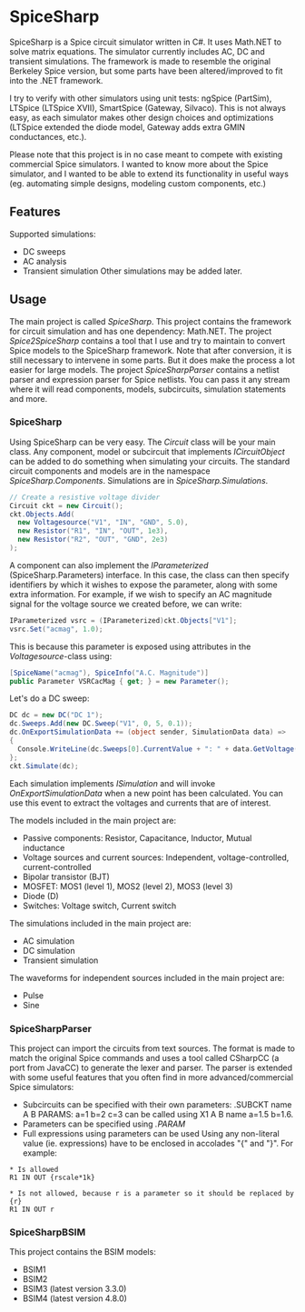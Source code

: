 # SpiceSharp
SpiceSharp is a Spice circuit simulator written in C#. It uses Math.NET to solve matrix equations. The simulator currently includes AC, DC and transient simulations. The framework is made to resemble the original Berkeley Spice version, but some parts have been altered/improved to fit into the .NET framework.

I try to verify with other simulators using unit tests: ngSpice (PartSim), LTSpice (LTSpice XVII), SmartSpice (Gateway, Silvaco). This is not always easy, as each simulator makes other design choices and optimizations (LTSpice extended the diode model, Gateway adds extra GMIN conductances, etc.).

Please note that this project is in no case meant to compete with existing commercial Spice simulators. I wanted to know more about the  Spice simulator, and I wanted to be able to extend its functionality in useful ways (eg. automating simple designs, modeling custom components, etc.)

## Features
Supported simulations:
- DC sweeps
- AC analysis
- Transient simulation
Other simulations may be added later.

## Usage
The main project is called *SpiceSharp*. This project contains the framework for circuit simulation and has one dependency: Math.NET.
The project *Spice2SpiceSharp* contains a tool that I use and try to maintain to convert Spice models to the SpiceSharp framework. Note that after conversion, it is still necessary to intervene in some parts. But it does make the process a lot easier for large models.
The project *SpiceSharpParser* contains a netlist parser and expression parser for Spice netlists. You can pass it any stream where it will read components, models, subcircuits, simulation statements and more.

### SpiceSharp
Using SpiceSharp can be very easy. The *Circuit* class will be your main class. Any component, model or subcircuit that implements *ICircuitObject* can be added to do something when simulating your circuits.
The standard circuit components and models are in the namespace *SpiceSharp.Components*. Simulations are in *SpiceSharp.Simulations*.
```C#
// Create a resistive voltage divider
Circuit ckt = new Circuit();
ckt.Objects.Add(
  new Voltagesource("V1", "IN", "GND", 5.0),
  new Resistor("R1", "IN", "OUT", 1e3),
  new Resistor("R2", "OUT", "GND", 2e3)
);
```

A component can also implement the *IParameterized* (SpiceSharp.Parameters) interface. In this case, the class can then specify identifiers by which it wishes to expose the parameter, along with some extra information. For example, if we wish to specify an AC magnitude signal for the voltage source we created before, we can write:
```C#
IParameterized vsrc = (IParameterized)ckt.Objects["V1"];
vsrc.Set("acmag", 1.0);
```
This is because this parameter is exposed using attributes in the *Voltagesource*-class using:
```C#
[SpiceName("acmag"), SpiceInfo("A.C. Magnitude")]
public Parameter VSRCacMag { get; } = new Parameter();
```

Let's do a DC sweep:
```C#
DC dc = new DC("DC 1");
dc.Sweeps.Add(new DC.Sweep("V1", 0, 5, 0.1));
dc.OnExportSimulationData += (object sender, SimulationData data) =>
{
  Console.WriteLine(dc.Sweeps[0].CurrentValue + ": " + data.GetVoltage("OUT"));
};
ckt.Simulate(dc);
```
Each simulation implements *ISimulation* and will invoke *OnExportSimulationData* when a new point has been calculated. You can use this event to extract the voltages and currents that are of interest.

The models included in the main project are:
- Passive components: Resistor, Capacitance, Inductor, Mutual inductance
- Voltage sources and current sources: Independent, voltage-controlled, current-controlled
- Bipolar transistor (BJT)
- MOSFET: MOS1 (level 1), MOS2 (level 2), MOS3 (level 3)
- Diode (D)
- Switches: Voltage switch, Current switch

The simulations included in the main project are:
- AC simulation
- DC simulation
- Transient simulation

The waveforms for independent sources included in the main project are:
- Pulse
- Sine

### SpiceSharpParser
This project can import the circuits from text sources. The format is made to match the original Spice commands and uses a tool called CSharpCC (a port from JavaCC) to generate the lexer and parser.
The parser is extended with some useful features that you often find in more advanced/commercial Spice simulators:
- Subcircuits can be specified with their own parameters: .SUBCKT name A B PARAMS: a=1 b=2 c=3 can be called using X1 A B name a=1.5 b=1.6.
- Parameters can be specified using *.PARAM*
- Full expressions using parameters can be used
Using any non-literal value (ie. expressions) have to be enclosed in accolades "{" and "}". For example:
```
* Is allowed
R1 IN OUT {rscale*1k}

* Is not allowed, because r is a parameter so it should be replaced by {r}
R1 IN OUT r
```

### SpiceSharpBSIM
This project contains the BSIM models:
- BSIM1
- BSIM2
- BSIM3 (latest version 3.3.0)
- BSIM4 (latest version 4.8.0)
